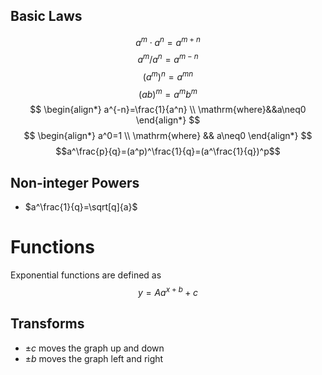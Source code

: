 ## Basic Laws
$$a^m \cdot a^n=a^{m+n}$$
$$a^m/a^n=a^{m-n}$$
$$(a^m)^n=a^{mn}$$
$$(ab)^m=a^mb^m$$
$$
\begin{align*}
a^{-n}=\frac{1}{a^n} \\
\mathrm{where}&&a\neq0
\end{align*}
$$
$$
\begin{align*}
a^0=1 \\ 
\mathrm{where} && a\neq0
\end{align*}
$$
$$a^\frac{p}{q}=(a^p)^\frac{1}{q}=(a^\frac{1}{q})^p$$
## Non-integer Powers
* $a^\frac{1}{q}=\sqrt[q]{a}$
# Functions
Exponential functions are defined as 
$$y=Aa^{x+b}+c$$
## Transforms
* $\pm c$ moves the graph up and down
* $\pm b$ moves the graph left and right